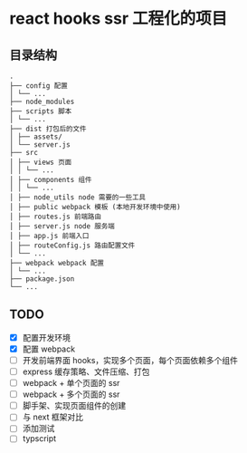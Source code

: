 # react hooks ssr 工程化的项目

## 目录结构

```
.
├── config 配置
│ └── ...
├── node_modules
├── scripts 脚本
│ └── ...
├── dist 打包后的文件
│ ├── assets/
│ └── server.js
├── src
│ ├── views 页面
│ │ └── ...
│ ├── components 组件
│ │ └── ...
│ ├── node_utils node 需要的一些工具
│ ├── public webpack 模板 (本地开发环境中使用)
│ ├── routes.js 前端路由
│ ├── server.js node 服务端
│ ├── app.js 前端入口
│ ├── routeConfig.js 路由配置文件
│ └── ...
├── webpack webpack 配置
│ └── ...
├── package.json
└── ...
```

## TODO

- [x] 配置开发环境
- [x] 配置 webpack
- [ ] 开发前端界面 hooks，实现多个页面，每个页面依赖多个组件
- [ ] express 缓存策略、文件压缩、打包
- [ ] webpack + 单个页面的 ssr
- [ ] webpack + 多个页面的 ssr
- [ ] 脚手架、实现页面组件的创建
- [ ] 与 next 框架对比
- [ ] 添加测试
- [ ] typscript

